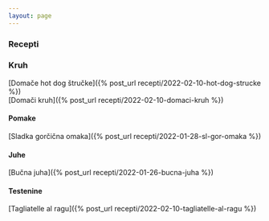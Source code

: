 ```yaml
---
layout: page
---
```

[//]: <>
### Recepti

### Kruh
[Domače hot dog štručke]({% post_url recepti/2022-02-10-hot-dog-strucke %}) <br/>
[Domači kruh]({% post_url recepti/2022-02-10-domaci-kruh %}) <br/>

#### Pomake
[Sladka gorčična omaka]({% post_url recepti/2022-01-28-sl-gor-omaka %}) <br/>

#### Juhe
[Bučna juha]({% post_url recepti/2022-01-26-bucna-juha %}) <br/>

#### Testenine
[Tagliatelle al ragu]({% post_url  recepti/2022-02-10-tagliatelle-al-ragu %}) <br/>
